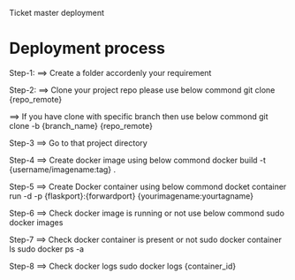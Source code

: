 Ticket master deployment

# Deployment process

Step-1:
==> Create a folder accordenly your requirement

Step-2:
==> Clone your project repo please use below commond
git clone {repo_remote}

==> If you have clone with specific branch then use below commond
git clone -b {branch_name} {repo_remote}

Step-3
==> Go to that project directory

Step-4
==> Create docker image using below commond
docker build -t {username/imagename:tag} .

Step-5
==> Create Docker container using below commond
docket container run -d -p {flaskport}:{forwardport} {yourimagename:yourtagname}

Step-6
==> Check docker image is running or not use below commond
sudo docker images

Step-7
==> Check docker container is present or not
sudo docker container ls
sudo docker ps -a

Step-8
==> Check docker logs
sudo docker logs {container_id}
